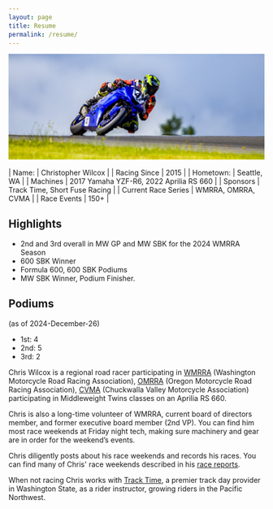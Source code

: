 ```yaml
---
layout: page
title: Resume
permalink: /resume/
---
```

![](/img/race-report-photos/2024/2024-R3.jpg)

| Name:               | Christopher Wilcox |
| Racing Since        | 2015               |
| Hometown:           | Seattle, WA        |
| Machines            | 2017 Yamaha YZF-R6, 2022 Aprilia RS 660 |
| Sponsors            | Track Time, Short Fuse Racing         |
| Current Race Series | WMRRA, OMRRA, CVMA  |
| Race Events         | 150+                |


## Highlights
- 2nd and 3rd overall in MW GP and MW SBK for the 2024 WMRRA Season
- 600 SBK Winner
- Formula 600, 600 SBK Podiums
- MW SBK Winner, Podium Finisher.

## Podiums

(as of 2024-December-26)
- 1st: 4
- 2nd: 5
- 3rd: 2



<!-- Google Docs Has a 'fancied' up version of this resume page.>
<!-- Summary of Results (2024-Dec-26)
Podiums:
    1st : 4
    2nd : 5
    3rd : 2

Races:
2015: 13
2016: 18
2017: 15
2018: 17
2019: 18
2020: 11
2021: 20
2022: 19  
2023: 12 (143)
2024: 17 (160)

-->

Chris Wilcox is a regional road racer participating in [WMRRA](https://wmrra.com)  (Washington Motorcycle Road Racing Association), [OMRRA](https://omrra.com) (Oregon Motorcycle Road Racing Association), [CVMA](https://cvmaracing.com/) (Chuckwalla Valley Motorcycle Association) participating in Middleweight Twins classes on an Aprilia RS 660.

Chris is also a long-time volunteer of WMRRA, current board of directors member, and former executive board member (2nd VP). You can find him most race weekends at Friday night tech, making sure machinery and gear are in order for the weekend’s events.

Chris diligently posts about his race weekends and records his races. You can find many of Chris' race weekends described in his [race reports](/race-reports).

When not racing Chris works with [Track Time](https://tracktime.bike/), a premier track day provider in Washington State, as a rider instructor, growing riders in the Pacific Northwest.
